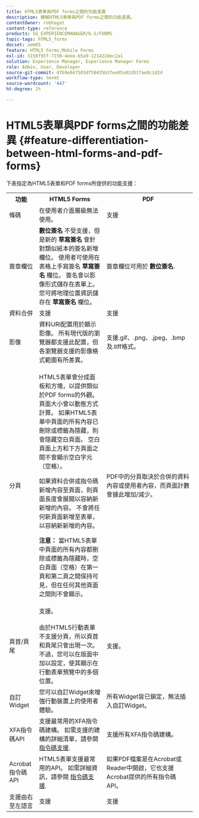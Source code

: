 ```yaml
---
title: HTML5表單與PDF forms之間的功能差異
description: 瞭解HTML5表單與PDF forms之間的功能差異。
contentOwner: robhagat
content-type: reference
products: SG_EXPERIENCEMANAGER/6.5/FORMS
topic-tags: hTML5_forms
docset: aem65
feature: HTML5 Forms,Mobile Forms
exl-id: 3150f95f-7150-4eee-b5a9-121422dec2a1
solution: Experience Manager, Experience Manager Forms
role: Admin, User, Developer
source-git-commit: d7b9e947503df58435b3fee85a92d51fae8c1d2d
workflow-type: tm+mt
source-wordcount: '447'
ht-degree: 2%

---
```


# HTML5表單與PDF forms之間的功能差異 {#feature-differentiation-between-html-forms-and-pdf-forms}

下表指定為HTML5表單和PDF forms所提供的功能支援：

<table>
 <tbody>
  <tr>
   <th>功能</th>
   <th>HTML5 Forms</th>
   <th>PDF</th>
  </tr>
  <tr>
   <td>條碼<br /> </td>
   <td>在使用者介面層級無法使用。 </td>
   <td>支援</td>
  </tr>
  <tr>
   <td>簽章欄位<br /> </td>
   <td><strong>數位簽名</strong> 不受支援，但是新的 <strong>草寫簽名</strong> 會針對類似紙本的簽名新增欄位。 使用者可使用在表格上手寫簽名 <strong>草寫簽名</strong> 欄位。 簽名會以影像形式儲存在表單上。 您可將地理位置資訊儲存在 <strong>草寫簽名</strong> 欄位。</td>
   <td>簽章欄位可用於 <strong>數位簽名</strong>.</td>
  </tr>
  <tr>
   <td>資料合併</td>
   <td>支援</td>
   <td>支援</td>
  </tr>
  <tr>
   <td>影像</td>
   <td>資料URI配置用於顯示影像。 所有現代版的瀏覽器都支援此配置，但各瀏覽器支援的影像格式範圍有所差異。<br /> </td>
   <td>支援.gif、.png、.jpeg、.bmp及.tiff格式。</td>
  </tr>
  <tr>
   <td>分頁<br /> </td>
   <td><p>HTML5表單會分成面板和方塊，以提供類似於PDF forms的外觀。 頁面大小會以動態方式計算。 如果HTML5表單中頁面的所有內容已刪除或標籤為隱藏，則會隱藏空白頁面。 空白頁面上方和下方頁面之間不會顯示空白字元（空格）。</p> <p>如果資料合併或指令碼新增內容至頁面，則頁面長度會展開以容納新新增的內容。 不會將任何新頁面新增至表單，以容納新新增的內容。 </p> <p><strong>注意：</strong> 當HTML5表單中頁面的所有內容都刪除或標籤為隱藏時，空白頁面（空格）在第一頁和第二頁之間保持可見，但在任何其他頁面之間則不會顯示。</p> </td>
   <td>PDF中的分頁取決於合併的資料內容或使用者內容，而頁面計數會據此增加/減少。</td>
  </tr>
  <tr>
   <td>頁首/頁尾 </td>
   <td>支援。 <br /> <br /> 由於HTML5行動表單不支援分頁，所以頁首和頁尾只會出現一次。 不過，您可以在版面中加以設定，使其顯示在行動表單預覽中的多個位置。<br /> </td>
   <td>支援。</td>
  </tr>
  <tr>
   <td>自訂Widget</td>
   <td>您可以自訂Widget來增強行動裝置上的使用者體驗。<br /> </td>
   <td>所有Widget皆已鎖定，無法插入自訂Widget。<br /> </td>
  </tr>
  <tr>
   <td>XFA指令碼API</td>
   <td>支援最常用的XFA指令碼建構。 如需支援的建構的詳細清單，請參閱 <a href="/help/forms/using/scripting-support.md">指令碼支援</a>.</td>
   <td>支援所有XFA指令碼建構。</td>
  </tr>
  <tr>
   <td>Acrobat指令碼API </td>
   <td>HTML5表單支援最常用的API。 如需詳細資訊，請參閱 <a href="/help/forms/using/scripting-support.md">指令碼支援</a>.</td>
   <td>如果PDF檔案是在Acrobat或Reader中開啟，它也支援Acrobat提供的所有指令碼API。</td>
  </tr>
  <tr>
   <td>支援由右至左語言 </td>
   <td>支援</td>
   <td>支援</td>
  </tr>
 </tbody>
</table>

<!--Follow the best practices to enable a form template for HTML5 renditions and ensure that the behavior and appearance of HTML5 forms and XFA-based PDF is consistent. For detailed list of best practices, see [Best practices to design an HTML5 form.](/help/forms/using/best-practices-design-html5-forms.md)-->
